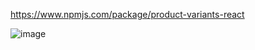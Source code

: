 https://www.npmjs.com/package/product-variants-react

![image](https://github.com/MartinAlexanderFloresTorres/product-variants-react-page/assets/91045865/69b3c9a6-4feb-48c6-8580-ca3ec80f9c2a)
